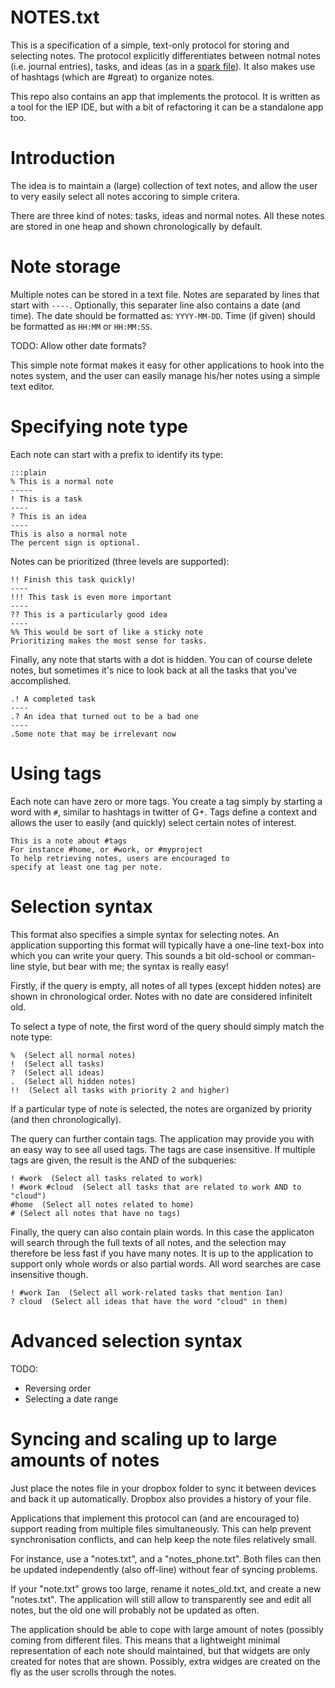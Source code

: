 # NOTES.txt
  
This is a specification of a simple, text-only protocol for storing and
selecting notes. The protocol explicitly differentiates between notmal
notes (i.e. journal entries), tasks, and ideas (as in a [spark
file](https://medium.com/the-writers-room/8d6e7df7ae58)). It also makes
use of hashtags (which are #great) to organize notes.

This repo also contains an app that implements the protocol. It is
written as a tool for the IEP IDE, but with a bit of refactoring it can
be a standalone app too.


# Introduction
  
The idea is to maintain a (large) collection of text notes, and allow
the user to very easily select all notes accoring to simple critera.

There are three kind of notes: tasks, ideas and normal notes. All these
notes are stored in one heap and shown chronologically by default.


# Note storage
  
Multiple notes can be stored in a text file. Notes are separated by
lines that start with ``----``. Optionally, this separater line also
contains a date (and time). The date should be formatted as:
``YYYY-MM-DD``. Time (if given) should be formatted as ``HH:MM`` or
``HH:MM:SS``.

TODO: Allow other date formats?

This simple note format makes it easy for other applications to hook
into the notes system, and the user can easily manage his/her notes
using a simple text editor.


# Specifying note type
  
Each note can start with a prefix to identify its type:

    :::plain
    % This is a normal note 
    ----- 
    ! This is a task 
    ---- 
    ? This is an idea 
    ---- 
    This is also a normal note 
    The percent sign is optional.
    
Notes can be prioritized (three levels are supported):

    !! Finish this task quickly! 
    ---- 
    !!! This task is even more important 
    ---- 
    ?? This is a particularly good idea 
    ---- 
    %% This would be sort of like a sticky note 
    Prioritizing makes the most sense for tasks.
    
Finally, any note that starts with a dot is hidden. You can of course
delete notes, but sometimes it's nice to look back at all the tasks
that you've accomplished.

    .! A completed task 
    ---- 
    .? An idea that turned out to be a bad one
    ---- 
    .Some note that may be irrelevant now
    

# Using tags
  
Each note can have zero or more tags. You create a tag simply by
starting a word with ``#``, similar to hashtags in twitter of G+. Tags
define a context and allows the user to easily (and quickly) select
certain notes of interest.

    This is a note about #tags 
    For instance #home, or #work, or #myproject 
    To help retrieving notes, users are encouraged to 
    specify at least one tag per note.
    

# Selection syntax
  
This format also specifies a simple syntax for selecting notes. An
application supporting this format will typically have a one-line
text-box into which you can write your query. This sounds a bit
old-school or comman-line style, but bear with me; the syntax is really
easy!

Firstly, if the query is empty, all notes of all types (except hidden
notes) are shown in chronological order. Notes with no date are
considered infinitelt old.

To select a type of note, the first word of the query should simply
match the note type:

    %  (Select all normal notes) 
    !  (Select all tasks) 
    ?  (Select all ideas) 
    .  (Select all hidden notes) 
    !!  (Select all tasks with priority 2 and higher)
    
If a particular type of note is selected, the notes are organized by
priority (and then chronologically).

The query can further contain tags. The application may provide you
with an easy way to see all used tags. The tags are case insensitive.
If multiple tags are given, the result is the AND of the subqueries:

    ! #work  (Select all tasks related to work) 
    ! #work #cloud  (Select all tasks that are related to work AND to "cloud")
    #home  (Select all notes related to home) 
    # (Select all notes that have no tags)
      
Finally, the query can also contain plain words. In this case the
applicaton will search through the full texts of all notes, and the
selection may therefore be less fast if you have many notes. It is up
to the application to support only whole words or also partial words.
All word searches are case insensitive though.

    ! #work Ian  (Select all work-related tasks that mention Ian) 
    ? cloud  (Select all ideas that have the word "cloud" in them)
    

# Advanced selection syntax
  
TODO:

  * Reversing order
  * Selecting a date range
    

# Syncing and scaling up to large amounts of notes
  
Just place the notes file in your dropbox folder to sync it between
devices and back it up automatically. Dropbox also provides a history
of your file.

Applications that implement this protocol can (and are encouraged to)
support reading from multiple files simultaneously. This can help
prevent synchronisation conflicts, and can help keep the note files
relatively small.

For instance, use a "notes.txt", and a "notes_phone.txt". Both files
can then be updated independently (also off-line) without fear of
syncing problems.

If your "note.txt" grows too large, rename it notes_old.txt, and create
a new "notes.txt". The application will still allow to transparently
see and edit all notes, but the old one will probably not be updated
as often.

The application should be able to cope with large amount of notes
(possibly coming from different files. This means that a lightweight
minimal representation of each note should maintained, but that widgets
are only created for notes that are shown. Possibly, extra widges are
created on the fly as the user scrolls through the notes.
